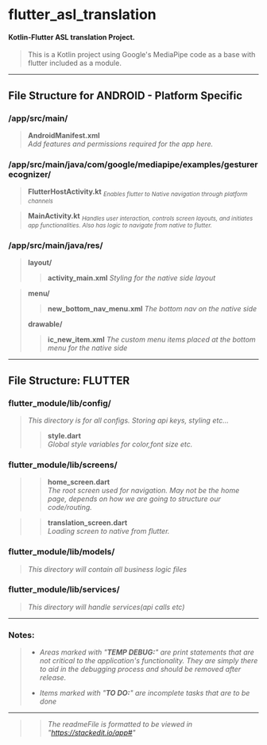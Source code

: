 


# flutter_asl_translation

#### Kotlin-Flutter ASL translation Project.
>This is a Kotlin project using Google's MediaPipe code as a base with flutter included as a module.
 ___
## File Structure for ANDROID - Platform Specific

### /app/src/main/
>**AndroidManifest.xml**  
>_Add features and permissions required for the app here._

### /app/src/main/java/com/google/mediapipe/examples/gesturerecognizer/
>**FlutterHostActivity.kt** <sub>_Enables flutter to Native navigation through platform channels_</sub>

>**MainActivity.kt** <sub> _Handles user interaction, controls screen layouts, and initiates app functionalities. Also has logic to navigate from native to flutter._</sub>

### /app/src/main/java/res/
>**layout/**
>>**activity_main.xml**
>_Styling for the native side layout_

>**menu/**
>>**new_bottom_nav_menu.xml**
>_The bottom nav on the native side_
>
>**drawable/**
>>**ic_new_item.xml**
>_The custom menu items placed at the bottom menu for the native side_


 ___
## File Structure:  FLUTTER

### flutter_module/lib/config/
> _This directory is for all configs. Storing api keys, styling etc..._
>>**style.dart**  
>_Global style variables for color,font size etc._

### flutter_module/lib/screens/
>>**home_screen.dart**  
_The root screen used for navigation. May not be the home page, depends on how we are going to structure our code/routing._

>>**translation_screen.dart**  
_Loading screen to native from flutter._

### flutter_module/lib/models/
>_This directory will contain all business logic files_


### flutter_module/lib/services/
>_This directory will handle services(api calls etc)_


 ___
### Notes:
>* _Areas marked with "**TEMP DEBUG:**" are print statements that are not critical to the application's functionality. They are simply there to aid in the debugging process and should be removed after release._
>
>* _Items marked with "**TO DO:**" are incomplete tasks that are to be done_
___  
> > _The readmeFile is formatted to be viewed in "https://stackedit.io/app#"_